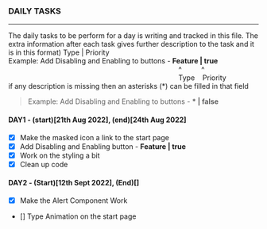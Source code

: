 ### DAILY TASKS

---

The daily tasks to be perform for a day is writing and tracked in this file. The extra information after each task gives further description to the task and it is in this format)
Type | Priority <br>
Example: Add Disabling and Enabling to buttons - **Feature | true** <br>
&nbsp;&nbsp;&nbsp;&nbsp;&nbsp;&nbsp;&nbsp;&nbsp;&nbsp;&nbsp;&nbsp;&nbsp;&nbsp;&nbsp;&nbsp;&nbsp;&nbsp;&nbsp;&nbsp;&nbsp;&nbsp;&nbsp;&nbsp;&nbsp;&nbsp;&nbsp;&nbsp;&nbsp;&nbsp;&nbsp;&nbsp;&nbsp;&nbsp;&nbsp;&nbsp;&nbsp;&nbsp;&nbsp;&nbsp;&nbsp;&nbsp;&nbsp;&nbsp;&nbsp;&nbsp;&nbsp;&nbsp;&nbsp;&nbsp;&nbsp;&nbsp;&nbsp;&nbsp;&nbsp; &nbsp;&nbsp;&nbsp;&nbsp;&nbsp;&nbsp;&nbsp;&nbsp;&nbsp;&nbsp;&nbsp;&nbsp;&nbsp;&nbsp;&nbsp;&nbsp;&nbsp;&nbsp;&nbsp;&nbsp;&nbsp;&nbsp;&nbsp;&nbsp;&nbsp;&nbsp;&nbsp;&nbsp;&nbsp;&nbsp;&nbsp;&nbsp;^&nbsp;&nbsp;&nbsp;&nbsp;&nbsp;&nbsp;&nbsp;&nbsp;&nbsp;&nbsp;^ <br>
&nbsp;&nbsp;&nbsp;&nbsp;&nbsp;&nbsp;&nbsp;&nbsp;&nbsp;&nbsp;&nbsp;&nbsp;&nbsp;&nbsp;&nbsp;&nbsp;&nbsp;&nbsp;&nbsp;&nbsp;&nbsp;&nbsp;&nbsp;&nbsp;&nbsp;&nbsp;&nbsp;&nbsp;&nbsp;&nbsp;&nbsp;&nbsp;&nbsp;&nbsp;&nbsp;&nbsp;&nbsp;&nbsp;&nbsp;&nbsp;&nbsp;&nbsp;&nbsp;&nbsp;&nbsp;&nbsp;&nbsp;&nbsp;&nbsp;&nbsp;&nbsp;&nbsp;&nbsp;&nbsp; &nbsp;&nbsp;&nbsp;&nbsp;&nbsp;&nbsp;&nbsp;&nbsp;&nbsp;&nbsp;&nbsp;&nbsp;&nbsp;&nbsp;&nbsp;&nbsp;&nbsp;&nbsp;&nbsp;&nbsp;&nbsp;&nbsp;&nbsp;&nbsp;&nbsp;&nbsp;&nbsp;&nbsp;&nbsp;&nbsp;&nbsp;&nbsp;Type&nbsp;&nbsp;&nbsp;&nbsp;Priority <br>
if any description is missing then an asterisks (\*) can be filled in that field

> Example: Add Disabling and Enabling to buttons - **\* | false**

#### DAY1 - (start)[21th Aug 2022], (end)[24th Aug 2022]

- [x] Make the masked icon a link to the start page
- [x] Add Disabling and Enabling button - **Feature | true**
- [x] Work on the styling a bit
- [x] Clean up code

#### DAY2 - (Start)[12th Sept 2022], (End)[]
* [x] Make the Alert Component Work
* [] Type Animation on the start page
